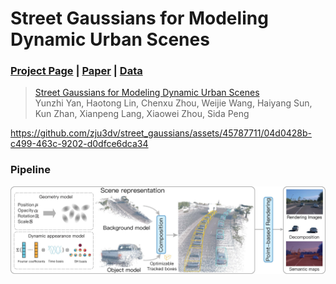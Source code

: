 # Street Gaussians for Modeling Dynamic Urban Scenes

### [Project Page](https://zju3dv.github.io/street_gaussians) | [Paper](https://arxiv.org/pdf/2401.01339.pdf) | [Data](https://drive.google.com/file/d/1IJSFVGxwLLKLP8uidfUTGzb8n7nNDuIi/view?usp=drive_link)

> [Street Gaussians for Modeling Dynamic Urban Scenes](https://arxiv.org/abs/2401.01339)  
> Yunzhi Yan, Haotong Lin, Chenxu Zhou, Weijie Wang, Haiyang Sun, Kun Zhan, Xianpeng Lang, Xiaowei Zhou, Sida Peng

https://github.com/zju3dv/street_gaussians/assets/45787711/04d0428b-c499-463c-9202-d0dfce6dca34

### Pipeline
![pipeline](images/pipeline.jpg)

